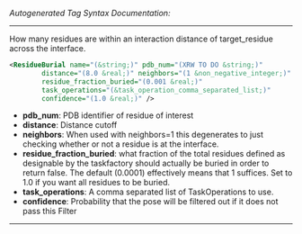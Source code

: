<!-- THIS IS AN AUTOGENERATED FILE: Don't edit it directly, instead change the schema definition in the code itself. -->

_Autogenerated Tag Syntax Documentation:_

---
How many residues are within an interaction distance of target_residue across the interface.

```xml
<ResidueBurial name="(&string;)" pdb_num="(XRW TO DO &string;)"
        distance="(8.0 &real;)" neighbors="(1 &non_negative_integer;)"
        residue_fraction_buried="(0.001 &real;)"
        task_operations="(&task_operation_comma_separated_list;)"
        confidence="(1.0 &real;)" />
```

-   **pdb_num**: PDB identifier of residue of interest
-   **distance**: Distance cutoff
-   **neighbors**: When used with neighbors=1 this degenerates to just checking whether or not a residue is at the interface.
-   **residue_fraction_buried**: what fraction of the total residues defined as designable by the taskfactory should actually be buried in order to return false. The default (0.0001) effectively means that 1 suffices. Set to 1.0 if you want all residues to be buried.
-   **task_operations**: A comma separated list of TaskOperations to use.
-   **confidence**: Probability that the pose will be filtered out if it does not pass this Filter

---
